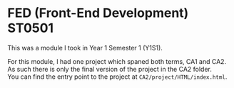 # FED (Front-End Development) ST0501

This was a module I took in Year 1 Semester 1 (Y1S1).  

For this module, I had one project which spaned both terms, CA1 and CA2.  
As such there is only the final version of the project in the CA2 folder.  
You can find the entry point to the project at `CA2/project/HTML/index.html`.
